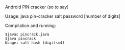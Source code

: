 Android PIN cracker (so to say)

Usage: java pin-cracker salt password [number of digits]

Compilation and running:
```shell
$javac pincrack.java
$java pincrack
Usage: salt hash [digits=4]
```
